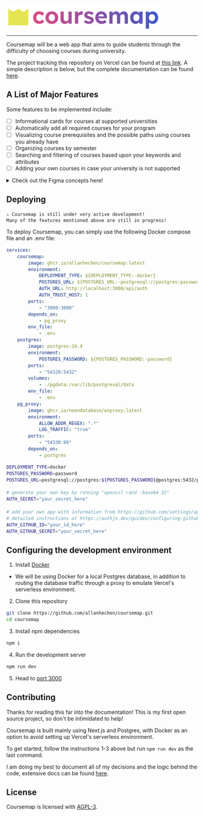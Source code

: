 <img style="width:400px;margin auto" src="public/logos/coursemap-banner-light.svg" alt="Large coursemap logo" />

---

Coursemap will be a web app that aims to guide students through the difficulty of choosing courses during university.

The project tracking this repository on Vercel can be found at [this link](https://coursemap-zeta.vercel.app/).
A simple description is below, but the complete documentation can be found [here](https://coursemap-zeta.vercel.app/docs).

## A List of Major Features

Some features to be implemented include:

-   [ ] Informational cards for courses at supported universities
-   [ ] Automatically add all required courses for your program
-   [ ] Visualizing course prerequisites and the possible paths using courses you already have
-   [ ] Organizing courses by semester
-   [ ] Searching and filtering of courses based upon your keywords and attributes
-   [ ] Adding your own courses in case your university is not supported

<details>
  <summary>Check out the Figma concepts here!</summary>
  <img src="public/concepts/demo-course-search.png" alt="A page containing the information for a course"/>
  <img src="public/concepts/demo-course-centric.png" alt="A page visualizing the possible paths forward to a course with various branches"/>
  <img src="public/concepts/demo-semester-centric.png" alt="A page containing vertical columns representing semesters, with a search bar on the side" />
</details>

## Deploying

```
⚠️ Coursemap is still under very active development!
Many of the features mentioned above are still in progress!
```

To deploy Coursemap, you can simply use the following Docker compose file and an .env file:

```yaml
services:
    coursemap:
        image: ghcr.io/allanhechen/coursemap:latest
        environment:
            DEPLOYMENT_TYPE: ${DEPLOYMENT_TYPE:-docker}
            POSTGRES_URL: ${POSTGRES_URL:-postgresql://postgres:password@postgres:5432/postgres}
            AUTH_URL: http://localhost:3000/api/auth
            AUTH_TRUST_HOST: 1
        ports:
            - "3000:3000"
        depends_on:
            - pg_proxy
        env_file:
            - .env
    postgres:
        image: postgres:16.4
        environment:
            POSTGRES_PASSWORD: ${POSTGRES_PASSWORD:-password}
        ports:
            - "54320:5432"
        volumes:
            - ./pgdata:/var/lib/postgresql/data
        env_file:
            - .env
    pg_proxy:
        image: ghcr.io/neondatabase/wsproxy:latest
        environment:
            ALLOW_ADDR_REGEX: ".*"
            LOG_TRAFFIC: "true"
        ports:
            - "54330:80"
        depends_on:
            - postgres
```

```bash
DEPLOYMENT_TYPE=docker
POSTGRES_PASSWORD=password
POSTGRES_URL=postgresql://postgres:${POSTGRES_PASSWORD}@postgres:5432/postgres

# generate your own key by running "openssl rand -base64 32"
AUTH_SECRET="your_secret_here"

# add your own app with information from https://github.com/settings/applications/new
# detailed instructions at https://authjs.dev/guides/configuring-github
AUTH_GITHUB_ID="your_id_here"
AUTH_GITHUB_SECRET="your_secret_here"
```

## Configuring the development environment

1. Install [Docker](https://docs.docker.com/get-started/get-docker/)

-   We will be using Docker for a local Postgres database, in addition to routing the database traffic through a proxy to emulate Vercel's serverless environment.

2. Clone this repository

```sh
git clone https://github.com/allanhechen/coursemap.git
cd coursemap
```

3.  Install npm dependencies

```sh
npm i
```

4. Run the development server

```sh
npm run dev
```

5. Head to [port 3000](http://localhost:3000)

## Contributing

Thanks for reading this far into the documentation! This is my first open source project, so don't be intimidated to help!

Coursemap is built mainly using Next.js and Postgres, with Docker as an option to avoid setting up Vercel's serverless environment.

To get started, follow the instructions 1-3 above but run `npm run dev` as the last command.

I am doing my best to document all of my decisions and the logic behind the code, extensive docs can be found [here](https://coursemap-zeta.vercel.app/docs).

## License

Coursemap is licensed with [AGPL-3](LICENSE).
